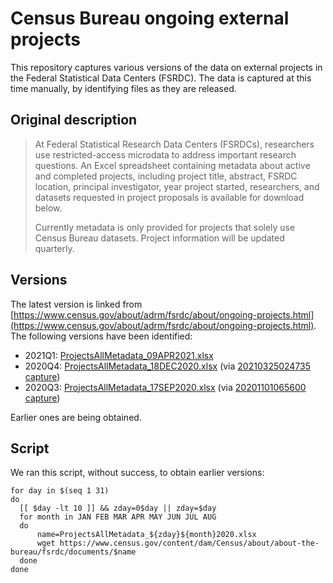 # Census Bureau ongoing external projects

This repository captures various versions of the data on external projects in the Federal Statistical Data Centers (FSRDC). The data is captured at this time manually, by identifying files as they are released.

## Original description

> At Federal Statistical Research Data Centers (FSRDCs), researchers use restricted-access microdata to address important research questions.  An Excel spreadsheet containing metadata about active and completed projects, including project title, abstract, FSRDC location, principal investigator, year project started, researchers, and datasets requested in project proposals is available for download below. 
> 
> Currently metadata is only provided for projects that solely use Census Bureau datasets. Project information will be updated quarterly.

## Versions 

The latest version is linked from [https://www.census.gov/about/adrm/fsrdc/about/ongoing-projects.html](https://www.census.gov/about/adrm/fsrdc/about/ongoing-projects.html). The following versions have been identified:

- 2021Q1: [ProjectsAllMetadata_09APR2021.xlsx](https://www.census.gov/content/dam/Census/about/about-the-bureau/fsrdc/documents/ProjectsAllMetadata_09APR2021.xlsx)
- 2020Q4: [ProjectsAllMetadata_18DEC2020.xlsx](https://www.census.gov/content/dam/Census/about/about-the-bureau/fsrdc/documents/ProjectsAllMetadata_18DEC2020.xlsx) (via [20210325024735 capture](https://web.archive.org/web/20210325024735/https://www.census.gov/about/adrm/fsrdc/about/ongoing-projects.html))
- 2020Q3: [ProjectsAllMetadata_17SEP2020.xlsx](https://www.census.gov/content/dam/Census/about/about-the-bureau/fsrdc/documents/ProjectsAllMetadata_17SEP2020.xlsx) (via [20201101065600 capture](https://web.archive.org/web/20201101065600/https://www.census.gov/about/adrm/fsrdc/about/ongoing-projects.html))

Earlier ones are being obtained.

## Script

We ran this script, without success, to obtain earlier versions:

```{bash}
for day in $(seq 1 31)
do 
  [[ $day -lt 10 ]] && zday=0$day || zday=$day
  for month in JAN FEB MAR APR MAY JUN JUL AUG
  do 
      name=ProjectsAllMetadata_${zday}${month}2020.xlsx
      wget https://www.census.gov/content/dam/Census/about/about-the-bureau/fsrdc/documents/$name
  done
done
```
